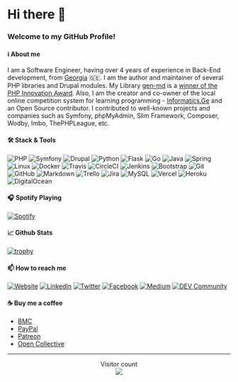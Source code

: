 # Hi there 👋

### Welcome to my GitHub Profile!

#### :information_source: About me

I am a Software Engineer, having over 4 years of experience in Back-End development, 
from [Georgia](https://en.wikipedia.org/wiki/Georgia_(country)) 🇬🇪. I am the author and maintainer of several PHP 
libraries and Drupal modules. My Library [gen-md](https://github.com/ABGEO/gen-md) is a 
[winner of the PHP Innovation Award](https://www.phpclasses.org/winners/year/2020#winners-2020-08-01).
Also, I am the creator and co-owner of the local online competition system for learning programming - 
[Informatics.Ge](https://informatics.ge/) and an Open Source contributor. I contributed to well-known projects and 
companies such as Symfony, phpMyAdmin, Slim Framework, Composer, Wodby, Imbo, ThePHPLeague, etc.

#### :hammer_and_wrench: Stack & Tools

![PHP](https://img.shields.io/badge/PHP-05122A.svg?style=flat&logo=php)
![Symfony](https://img.shields.io/badge/Symfony-05122A.svg?style=flat&logo=symfony)
![Drupal](https://img.shields.io/badge/Drupal-05122A.svg?style=flat&logo=drupal)
![Python](https://img.shields.io/badge/Python-05122A.svg?style=flat&logo=python)
![Flask](https://img.shields.io/badge/Flask-05122A.svg?style=flat&logo=flask)
![Go](https://img.shields.io/badge/Go-05122A.svg?style=flat&logo=go)
![Java](https://img.shields.io/badge/Java-05122A.svg?style=flat&logo=java)
![Spring](https://img.shields.io/badge/Spring-05122A.svg?style=flat&logo=spring)
![Linux](https://img.shields.io/badge/Linux-05122A.svg?style=flat&logo=linux)
![Docker](https://img.shields.io/badge/Docker-05122A.svg?style=flat&logo=docker)
![Travis](https://img.shields.io/badge/Travis-05122A.svg?style=flat&logo=travis)
![CircleCI](https://img.shields.io/badge/CircleCI-05122A.svg?style=flat&logo=circleci)
![Jenkins](https://img.shields.io/badge/Jenkins-05122A.svg?style=flat&logo=jenkins)
![Bootstrap](https://img.shields.io/badge/Bootstrap-05122A.svg?style=flat&logo=bootstrap)
![Git](https://img.shields.io/badge/Git-05122A.svg?style=flat&logo=git)
![GitHub](https://img.shields.io/badge/GitHub-05122A.svg?style=flat&logo=github)
![Markdown](https://img.shields.io/badge/Markdown-05122A.svg?style=flat&logo=markdown)
![Trello](https://img.shields.io/badge/Trello-05122A.svg?style=flat&logo=trello)
![Jira](https://img.shields.io/badge/Jira-05122A.svg?style=flat&logo=jira)
![MySQL](https://img.shields.io/badge/MySQL-05122A.svg?style=flat&logo=mysql)
![Vercel](https://img.shields.io/badge/Vercel-05122A.svg?style=flat&logo=vercel)
![Heroku](https://img.shields.io/badge/Heroku-05122A.svg?style=flat&logo=heroku)
![DigitalOcean](https://img.shields.io/badge/DigitalOcean-05122A.svg?style=flat&logo=digitalocean)

#### 🎧 Spotify Playing

[![Spotify](https://abgeo-spotify-widget.vercel.app/api/spotify)](https://open.spotify.com/user/fwdo5st33ekjxmh1o4fa7ay6l)

#### :chart_with_upwards_trend: Github Stats

[![trophy](https://github-profile-trophy.vercel.app/?username=ABGEO&no-bg=true&theme=gruvbox&margin-w=10&margin-h=10&column=7)](https://github.com/ryo-ma/github-profile-trophy)

#### 📫 How to reach me

[![Website](https://img.shields.io/badge/abgeo.dev-E96479.svg?&style=flat-square&logo=symfony&logoColor=white)](https://abgeo.dev)
[![LinkedIn](https://img.shields.io/badge/LinkedIn-0077B5.svg?&style=flat-square&logo=linkedin&logoColor=white)](https://www.linkedin.com/in/abgeo)
[![Twitter](https://img.shields.io/badge/Twitter-1C9CEA.svg?&style=flat-square&logo=twitter&logoColor=white)](https://twitter.com/ABGEO07)
[![Facebook](https://img.shields.io/badge/Facebook-1877F2.svg?&style=flat-square&logo=facebook&logoColor=white)](https://www.facebook.com/ABGEO07)
[![Medium](https://img.shields.io/badge/Medium-000000.svg?&style=flat-square&logo=Medium&logoColor=white)](https://medium.com/@abgeo07)
[![DEV Community](https://img.shields.io/badge/DEV-0A0A0A.svg?&style=flat-square&logo=DEV.to&logoColor=white)](https://dev.to/abgeo)

#### :coffee: Buy me a coffee

- [BMC](https://www.buymeacoffee.com/ABGEO)
- [PayPal](https://www.paypal.me/ABGEO)
- [Patreon](https://www.patreon.com/ABGEO)
- [Open Collective](https://opencollective.com/ABGEO)

---

<p align="center"> 
  Visitor count<br>
  <img src="https://profile-counter.glitch.me/abgeo/count.svg" />
</p>
